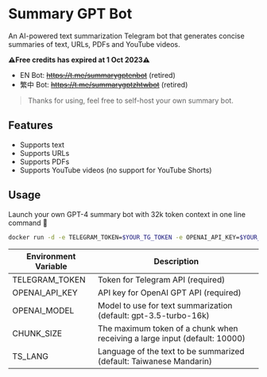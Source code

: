 # Summary GPT Bot

An AI-powered text summarization Telegram bot that generates concise summaries of text, URLs, PDFs and YouTube videos.

**⚠️Free credits has expired at 1 Oct 2023⚠️**

- EN Bot: ~~https://t.me/summarygptenbot~~ (retired)
- 繁中 Bot: ~~https://t.me/summarygptzhtwbot~~ (retired)

> Thanks for using, feel free to self-host your own summary bot.

## Features

- Supports text
- Supports URLs
- Supports PDFs
- Supports YouTube videos (no support for YouTube Shorts)

## Usage

Launch your own GPT-4 summary bot with 32k token context in one line command 🚀

```sh
docker run -d -e TELEGRAM_TOKEN=$YOUR_TG_TOKEN -e OPENAI_API_KEY=$YOUR_API_KEY -e OPENAI_MODEL=gpt-4-32k -e CHUNK_SIZE=20000 -e TS_LANG=$YOUR_LANGUAGE tonypai/summary-gpt-bot:latest
```

| Environment Variable | Description |
|----------------------|-------------|
| TELEGRAM_TOKEN       | Token for Telegram API (required) |
| OPENAI_API_KEY       | API key for OpenAI GPT API (required) |
| OPENAI_MODEL         | Model to use for text summarization (default: gpt-3.5-turbo-16k) |
| CHUNK_SIZE           | The maximum token of a chunk when receiving a large input (default: 10000) |
| TS_LANG              | Language of the text to be summarized (default: Taiwanese Mandarin) |
